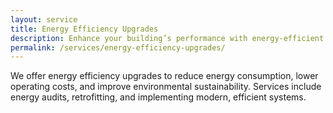 ```yaml
---
layout: service
title: Energy Efficiency Upgrades
description: Enhance your building’s performance with energy-efficient upgrades.
permalink: /services/energy-efficiency-upgrades/
---
```


We offer energy efficiency upgrades to reduce energy consumption, lower operating costs, and improve environmental sustainability. Services include energy audits, retrofitting, and implementing modern, efficient systems.
